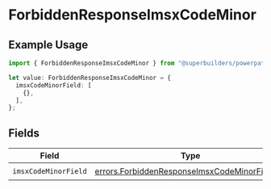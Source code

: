 # ForbiddenResponseImsxCodeMinor

## Example Usage

```typescript
import { ForbiddenResponseImsxCodeMinor } from "@superbuilders/powerpath/models/errors";

let value: ForbiddenResponseImsxCodeMinor = {
  imsxCodeMinorField: [
    {},
  ],
};
```

## Fields

| Field                                                                                                        | Type                                                                                                         | Required                                                                                                     | Description                                                                                                  |
| ------------------------------------------------------------------------------------------------------------ | ------------------------------------------------------------------------------------------------------------ | ------------------------------------------------------------------------------------------------------------ | ------------------------------------------------------------------------------------------------------------ |
| `imsxCodeMinorField`                                                                                         | [errors.ForbiddenResponseImsxCodeMinorField1](../../models/errors/forbiddenresponseimsxcodeminorfield1.md)[] | :heavy_check_mark:                                                                                           | N/A                                                                                                          |